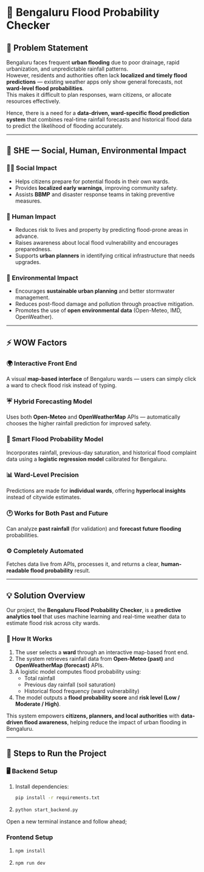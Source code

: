 # 🌊 Bengaluru Flood Probability Checker

## 🧩 Problem Statement

Bengaluru faces frequent **urban flooding** due to poor drainage, rapid urbanization, and unpredictable rainfall patterns.  
However, residents and authorities often lack **localized and timely flood predictions** — existing weather apps only show general forecasts, not **ward-level flood probabilities**.  
This makes it difficult to plan responses, warn citizens, or allocate resources effectively.

Hence, there is a need for a **data-driven, ward-specific flood prediction system** that combines real-time rainfall forecasts and historical flood data to predict the likelihood of flooding accurately.

---

## 🌱 SHE — Social, Human, Environmental Impact

### 🧍‍♂️ Social Impact
- Helps citizens prepare for potential floods in their own wards.  
- Provides **localized early warnings**, improving community safety.  
- Assists **BBMP** and disaster response teams in taking preventive measures.

### 💖 Human Impact
- Reduces risk to lives and property by predicting flood-prone areas in advance.  
- Raises awareness about local flood vulnerability and encourages preparedness.  
- Supports **urban planners** in identifying critical infrastructure that needs upgrades.

### 🌿 Environmental Impact
- Encourages **sustainable urban planning** and better stormwater management.  
- Reduces post-flood damage and pollution through proactive mitigation.  
- Promotes the use of **open environmental data** (Open-Meteo, IMD, OpenWeather).

---

## ⚡ WOW Factors

### 🌍 Interactive Front End
A visual **map-based interface** of Bengaluru wards — users can simply click a ward to check flood risk instead of typing.

### ☔ Hybrid Forecasting Model
Uses both **Open-Meteo** and **OpenWeatherMap** APIs — automatically chooses the higher rainfall prediction for improved safety.

### 🧠 Smart Flood Probability Model
Incorporates rainfall, previous-day saturation, and historical flood complaint data using a **logistic regression model** calibrated for Bengaluru.

### 📊 Ward-Level Precision
Predictions are made for **individual wards**, offering **hyperlocal insights** instead of citywide estimates.

### 🕐 Works for Both Past and Future
Can analyze **past rainfall** (for validation) and **forecast future flooding** probabilities.

### ⚙ Completely Automated
Fetches data live from APIs, processes it, and returns a clear, **human-readable flood probability** result.

---

## 💡 Solution Overview

Our project, the **Bengaluru Flood Probability Checker**, is a **predictive analytics tool** that uses machine learning and real-time weather data to estimate flood risk across city wards.

### 🧭 How It Works
1. The user selects a **ward** through an interactive map-based front end.  
2. The system retrieves rainfall data from **Open-Meteo (past)** and **OpenWeatherMap (forecast)** APIs.  
3. A logistic model computes flood probability using:
   - Total rainfall  
   - Previous day rainfall (soil saturation)  
   - Historical flood frequency (ward vulnerability)  
4. The model outputs a **flood probability score** and **risk level (Low / Moderate / High)**.  

This system empowers **citizens, planners, and local authorities** with **data-driven flood awareness**, helping reduce the impact of urban flooding in Bengaluru.

---

## 🚀 Steps to Run the Project

### 🖥 Backend Setup
1. Install dependencies:
   ```bash
   pip install -r requirements.txt

2. ```bash
   python start_backend.py

Open a new terminal instance and follow ahead;

### Frontend Setup
1. ```bash
   npm install
   
2. ```bash 
   npm run dev
